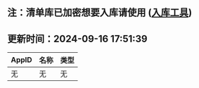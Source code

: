 ## 注：清单库已加密想要入库请使用 ([入库工具](https://github.com/BlankTMing/ManifestAutoUpdate/releases))

## 更新时间：2024-09-16 17:51:39
| AppID | 名称 | 类型  |
| :-------------------- | :----------------------------- | :----------- |
| 无 | 无 | 无 |

